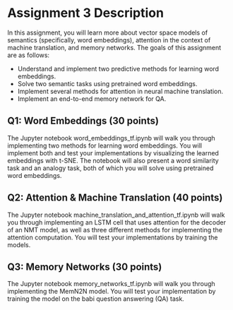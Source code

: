 # Assignment 3 Description
In this assignment, you will learn more about vector space models of semantics (specifically, word embeddings), attention in the context of machine translation, and memory networks. The goals of this assignment are as follows:

- Understand and implement two predictive methods for learning word embeddings.
- Solve two semantic tasks using pretrained word embeddings.
- Implement several methods for attention in neural machine translation.
- Implement an end-to-end memory network for QA.

## Q1: Word Embeddings (30 points)
The Jupyter notebook word_embeddings_tf.ipynb will walk you through implementing two methods for learning word embeddings. You will implement both and test your implementations by visualizing the learned embeddings with t-SNE. The notebook will also present a word similarity task and an analogy task, both of which you will solve using pretrained word embeddings.

## Q2: Attention & Machine Translation (40 points)
The Jupyter notebook machine_translation_and_attention_tf.ipynb will walk you through implementing an LSTM cell that uses attention for the decoder of an NMT model, as well as three different methods for implementing the attention computation. You will test your implementations by training the models.

## Q3: Memory Networks (30 points)
The Jupyter notebook memory_networks_tf.ipynb will walk you through implementing the MemN2N model. You will test your implementation by training the model on the babi question answering (QA) task.